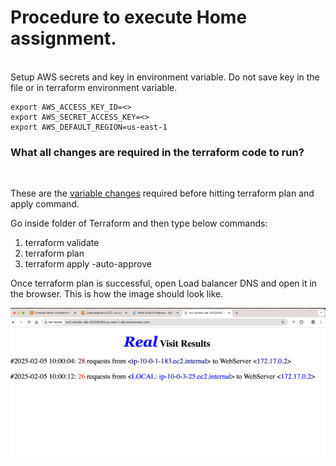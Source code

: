 <h1> Procedure to execute Home assignment. </h1>

<br>
Setup AWS secrets and key in environment variable. Do not save key in the file or in terraform environment variable.

```
export AWS_ACCESS_KEY_ID=<>
export AWS_SECRET_ACCESS_KEY=<>
export AWS_DEFAULT_REGION=us-east-1
```

<h3> What all changes are required in the terraform code to run? </h3>

<br>

These are the [variable changes](./README_TERRAFORM.md) required before hitting terraform plan and apply command.


Go inside folder of Terraform and then type below commands:

1. terraform validate
2. terraform plan
3. terraform apply -auto-approve

Once terraform plan is successful, open Load balancer DNS and open it in the browser. This is how the image should look like.

![Application image](Images/ready_application.png?raw=true "Docker application running page")

